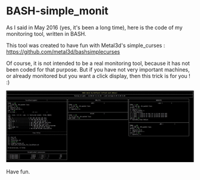 # BASH-simple_monit


As I said in May 2016 (yes, it's been a long time), here is the code of my monitoring tool, written in BASH.

This tool was created to have fun with Metal3d's simple_curses :
https://github.com/metal3d/bashsimplecurses

Of course, it is not intended to be a real monitoring tool, because it has not been coded for that purpose. 
But if you have not very important machines, or already monitored but you want a click display, then this trick is for you ! :)

![alt text](https://raw.githubusercontent.com/notfound-404/BASH-simple_monit/master/screen_monit.jpg)

Have fun.
